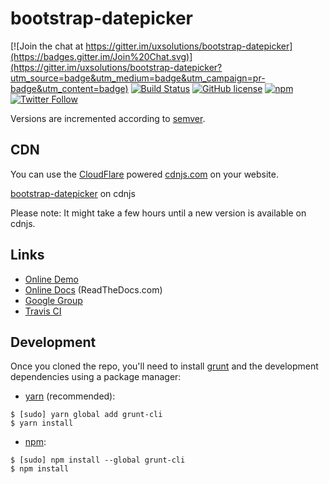 # bootstrap-datepicker

[![Join the chat at https://gitter.im/uxsolutions/bootstrap-datepicker](https://badges.gitter.im/Join%20Chat.svg)](https://gitter.im/uxsolutions/bootstrap-datepicker?utm_source=badge&utm_medium=badge&utm_campaign=pr-badge&utm_content=badge)
[![Build Status](https://travis-ci.org/uxsolutions/bootstrap-datepicker.svg?branch=master)](https://travis-ci.org/uxsolutions/bootstrap-datepicker)
[![GitHub license](https://img.shields.io/badge/license-Apache%202-blue.svg)](https://raw.githubusercontent.com/uxsolutions/bootstrap-datepicker/master/LICENSE)
[![npm](https://img.shields.io/npm/dt/bootstrap-datepicker.svg)](https://github.com/uxsolutions/bootstrap-datepicker)
[![Twitter Follow](https://img.shields.io/twitter/follow/bsdatepicker.svg?style=social&label=Follow)](https://twitter.com/bsdatepicker)

Versions are incremented according to [semver](http://semver.org/).

## CDN

You can use the [CloudFlare](https://www.cloudflare.com) powered [cdnjs.com](https://cdnjs.com) on your website.

[bootstrap-datepicker](https://cdnjs.com/libraries/bootstrap-datepicker) on cdnjs

Please note: It might take a few hours until a new version is available on cdnjs.

## Links

- [Online Demo](https://uxsolutions.github.io/bootstrap-datepicker/)
- [Online Docs](https://bootstrap-datepicker.readthedocs.org/en/stable/) (ReadTheDocs.com)
- [Google Group](https://groups.google.com/group/bootstrap-datepicker/)
- [Travis CI](https://travis-ci.org/uxsolutions/bootstrap-datepicker)

## Development

Once you cloned the repo, you'll need to install [grunt](https://gruntjs.com/) and the development dependencies using a package manager:

- [yarn](https://yarnpkg.com/) (recommended):

```
$ [sudo] yarn global add grunt-cli
$ yarn install
```

- [npm](https://www.npmjs.com/):

```
$ [sudo] npm install --global grunt-cli
$ npm install
```
